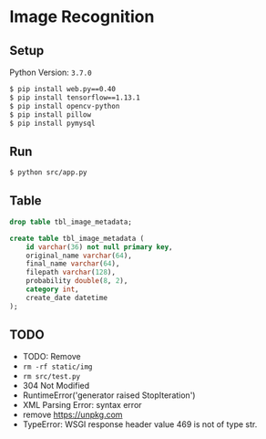 # Image Recognition

## Setup

Python Version: `3.7.0`

``` sh
$ pip install web.py==0.40
$ pip install tensorflow==1.13.1
$ pip install opencv-python
$ pip install pillow
$ pip install pymysql
```

## Run

``` sh
$ python src/app.py
```

## Table

``` sql
drop table tbl_image_metadata;

create table tbl_image_metadata (
    id varchar(36) not null primary key,
    original_name varchar(64),
    final_name varchar(64),
    filepath varchar(128),
    probability double(8, 2),
    category int,
    create_date datetime
);
```

## TODO

- TODO: Remove
- `rm -rf static/img`
- `rm src/test.py`
- 304 Not Modified
- RuntimeError('generator raised StopIteration') 
- XML Parsing Error: syntax error
- remove https://unpkg.com
- TypeError: WSGI response header value 469 is not of type str.

